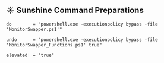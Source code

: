 ## ☀️ Sunshine Command Preparations



`do        = "powershell.exe -executionpolicy bypass -file 'MonitorSwapper.ps1'"`

`undo      = "powershell.exe -executionpolicy bypass -file 'MonitorSwapper_Functions.ps1' true"`

`elevated  = "true"`